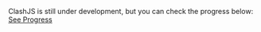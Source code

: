 ClashJS is still under development, but you can check the progress below:<br>
<a class="btn" href="/progress">See Progress</button>

